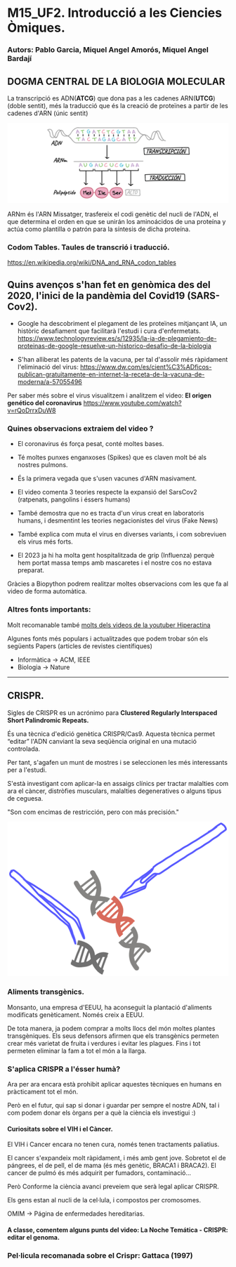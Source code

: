 # M15_UF2. Introducció a les Ciencies Òmiques.

### Autors: Pablo Garcia, Miquel Angel Amorós, Miquel Angel Bardají

## DOGMA CENTRAL DE LA BIOLOGIA MOLECULAR

La transcripció es ADN(**ATCG**) que dona pas a les cadenes ARN(**UTCG**) (doble sentit), més la traducció que és la creació de proteïnes a partir de les cadenes d'ARN (únic sentit)

![[Dogma]](dogma.png "Dogma")

ARNm és l'ARN Missatger, trasfereix el codi genètic del nucli de l'ADN, el que determina el orden en que se unirán los aminoácidos de una proteína y actúa como plantilla o patrón para la síntesis de dicha proteína.


### Codom Tables. Taules de transcrió i traducció.

https://en.wikipedia.org/wiki/DNA_and_RNA_codon_tables


## Quins avenços s'han fet en genòmica des del 2020, l'inici de la pandèmia del Covid19 (SARS-Cov2).

- Google ha descobriment el plegament de les proteïnes mitjançant IA, un històric desafiament que facilitarà l'estudi i cura d'enfermetats.
https://www.technologyreview.es/s/12935/la-ia-de-plegamiento-de-proteinas-de-google-resuelve-un-historico-desafio-de-la-biologia

- S'han alliberat les patents de la vacuna, per tal d'assolir més ràpidament l'eliminació del virus: 
https://www.dw.com/es/cient%C3%ADficos-publican-gratuitamente-en-internet-la-receta-de-la-vacuna-de-moderna/a-57055496

Per saber més sobre el virus visualitzem i analitzem el video: **El origen genético del coronavirus**
https://www.youtube.com/watch?v=rQoDrrxDuW8


### Quines observacions extraiem del video ?

- El coronavirus és força pesat, conté moltes bases. 
- Té moltes punxes enganxoses (Spikes) que es claven molt bé als nostres pulmons.
- És la primera vegada que s'usen vacunes d'ARN masivament.
- El video comenta 3 teories respecte la expansió del SarsCov2 (ratpenats, pangolins i éssers humans)

- També demostra que no es tracta d'un virus creat en laboratoris humans, i desmentint les teories negacionistes del virus (Fake News) 
- També explica com muta el virus en diverses variants, i com sobreviuen els virus més forts. 
- El 2023 ja hi ha molta gent hospitalitzada de grip (Influenza) perquè hem portat massa temps amb mascaretes i el nostre cos no estava preparat.


Gràcies a Biopython podrem realitzar moltes observacions com les que fa al video de forma automàtica.


### Altres fonts importants:  

Molt recomanable també <a href="https://www.youtube.com/@Lahiperactina">molts dels videos de la youtuber Hiperactina</a>

Algunes fonts més populars i actualitzades que podem trobar són els següents Papers (articles de revistes científiques)
* Informàtica -> ACM, IEEE
* Biologia -> Nature

<hr/>


<a name="S4_Part1_Crispr"></a>

## CRISPR.

Sigles de CRISPR es un acrónimo para **Clustered Regularly Interspaced Short Palindromic Repeats.**

És una tècnica d'edició genètica CRISPR/Cas9. Aquesta tècnica permet “editar” l'ADN canviant la seva seqüència original en una mutació controlada.

Per tant, s'agafen un munt de mostres i se seleccionen les més interessants per a l'estudi.

S'està investigant com aplicar-la en assaigs clínics per tractar malalties com ara el càncer, distròfies musculars, malalties degeneratives o alguns tipus de ceguesa.

"Son com encimas de restricción, pero con más precisión."

![[crispr]](crispr.png "Crispr")


### Aliments transgènics. 

Monsanto, una empresa d'EEUU, ha aconseguit la plantació d'aliments modificats genèticament. Només creix a EEUU.

De tota manera, ja podem comprar a molts llocs del món moltes plantes transgèniques.
Els seus defensors afirmen que els transgènics permeten crear més varietat de fruita i verdures i evitar les plagues. Fins i tot permeten eliminar la fam a tot el món a la llarga.


### S'aplica CRISPR a l'ésser humà?

Ara per ara encara està prohibit aplicar aquestes tècniques en humans en pràcticament tot el món. 

Però en el futur, qui sap si donar i guardar per sempre el nostre ADN, tal i com podem donar els òrgans per a què la ciència els investigui :)


#### Curiositats sobre el VIH i el Càncer.

El VIH i Cancer encara no tenen cura, només tenen tractaments paliatius. 

El cancer s'expandeix molt ràpidament, i més amb gent jove.
Sobretot el de pángrees, el de pell, el de mama (és més genètic, BRACA1 i BRACA2).
El cancer de pulmó és més adquirit per fumadors, contaminació...


Però Conforme la ciència avanci preveiem que serà legal aplicar CRISPR.


Els gens estan al nucli de la cel·lula, i compostos per cromosomes.

OMIM -> Página de enfermedades hereditarias.



#### A classe, comentem alguns punts del video: La Noche Temática - CRISPR: editar el genoma.

### Pel·licula recomanada sobre el Crispr: Gattaca (1997)
